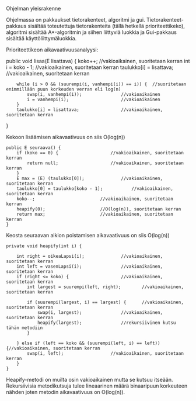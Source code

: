 Ohjelman yleisrakenne

Ohjelmassa on pakkaukset tietorakenteet, algoritmi ja gui. Tietorakenteet-pakkaus sisältää toteutettuja tietorakenteita (tällä hetkellä prioriteettikeko), algoritmi sisältää A*-algoritmin ja siihen liittyviä luokkia ja Gui-pakkaus sisältää käyttöliittymäluokkia.

Prioriteettikeon aikavaativuusanalyysi:

public void lisaa(E lisattava) {
        koko++;							//vakioaikainen, suoritetaan kerran
        int i = koko - 1;					//vakioaikainen, suoritetaan kerran
        taulukko[i] = lisattava;				//vakioaikainen, suoritetaan kerran

        while (i > 0 && (suurempi(i, vanhempi(i)) == i)) {	//suoritetaan enimmillään puun korkeuden verran eli log(n)
            swap(i, vanhempi(i));				//vakioaikainen
            i = vanhempi(i);					//vakioaikainen
        }									
        taulukko[i] = lisattava;				//vakioaikainen, suoritetaan kerran
}

Kekoon lisäämisen aikavaativuus on siis O(log(n))

    public E seuraava() {
        if (koko == 0) {					//vakioaikainen, suoritetaan kerran
            return null;					//vakioaikainen, suoritetaan kerran
        }
        E max = (E) (taulukko[0]);				//vakioaikainen, suoritetaan kerran
        taulukko[0] = taulukko[koko - 1];			//vakioaikainen, suoritetaan kerran
        koko--;							//vakioaikainen, suoritetaan kerran
        heapify(0);						//O(log(n)), suoritetaan kerran
        return max;						//vakioaikainen, suoritetaan kerran
    }

Keosta seuraavan alkion poistamisen aikavaativuus on siis O(log(n))

    private void heapify(int i) {

        int right = oikeaLapsi(i);				//vakioaikainen, suoritetaan kerran
        int left = vasenLapsi(i);				//vakioaikainen, suoritetaan kerran
        if (right <= koko) {					//vakioaikainen, suoritetaan kerran
            int largest = suurempi(left, right);		//vakioaikainen, suoritetaan kerran

            if (suurempi(largest, i) == largest) {		//vakioaikainen, suoritetaan kerran
                swap(i, largest);				//vakioaikainen, suoritetaan kerran
                heapify(largest);				//rekursiivinen kutsu tähän metodiin
            }

        } else if (left == koko && (suurempi(left, i) == left)){//vakioaikainen, suoritetaan kerran
            swap(i, left);					//vakioaikainen, suoritetaan kerran
        }
    }

Heapify-metodi on muilta osin vakioaikainen mutta se kutsuu itseään. Rekursiivisia metodikutsuja tulee lineaarinen määrä binaaripuun korkeuteen nähden joten metodin aikavaativuus on O(log(n)).


